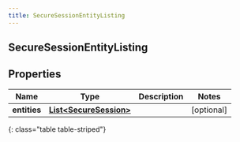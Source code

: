 ```yaml
---
title: SecureSessionEntityListing
---
```

## SecureSessionEntityListing


## Properties

| Name | Type | Description | Notes |
| ------------ | ------------- | ------------- | ------------- |
| **entities** | <!----><!---->[**List&lt;SecureSession&gt;**](SecureSession.html)<!----> |  |  [optional] |
{: class="table table-striped"}



